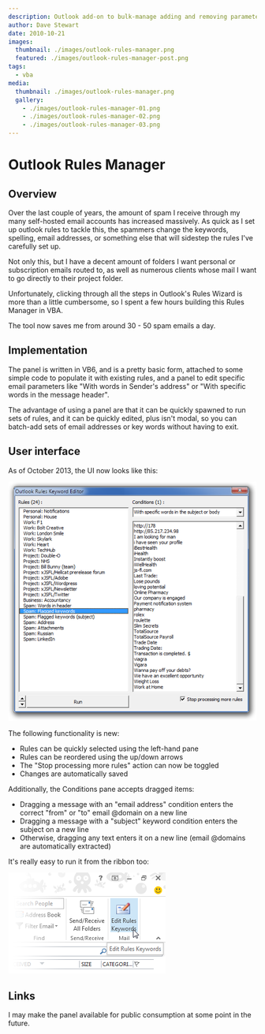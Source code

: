 ```yaml
---
description: Outlook add-on to bulk-manage adding and removing parameters to Outlook Rules sets
author: Dave Stewart
date: 2010-10-21
images:
  thumbnail: ./images/outlook-rules-manager.png
  featured: ./images/outlook-rules-manager-post.png
tags:
  - vba
media:
  thumbnail: ./images/outlook-rules-manager.png
  gallery:
    - ./images/outlook-rules-manager-01.png
    - ./images/outlook-rules-manager-02.png
    - ./images/outlook-rules-manager-03.png
---
```


# Outlook Rules Manager

## Overview

Over the last couple of years, the amount of spam I receive through my many self-hosted email accounts has increased massively. As quick as I set up outlook rules to tackle this, the spammers change the keywords, spelling, email addresses, or something else that will sidestep the rules I've carefully set up.

Not only this, but I have a decent amount of folders I want personal or subscription emails routed to, as well as numerous clients whose mail I want to go directly to their project folder.

Unfortunately, clicking through all the steps in Outlook's Rules Wizard is more than a little cumbersome, so I spent a few hours building this Rules Manager in VBA.

The tool now saves me from around 30 - 50 spam emails a day.

## Implementation

The panel is written in VB6, and is a pretty basic form, attached to some simple code to populate it with existing rules, and a panel to edit specific email parameters like "With words in Sender's address" or "With specific words in the message header".

The advantage of using a panel are that it can be quickly spawned to run sets of rules, and it can be quickly edited, plus isn't modal, so you can batch-add sets of email addresses or key words without having to exit.

## User interface

As of October 2013, the UI now looks like this:

![outlook-rules-manager-04](images/outlook-rules-manager-04.png)

The following functionality is new:

- Rules can be quickly selected using the left-hand pane
- Rules can be reordered using the up/down arrows
- The "Stop processing more rules" action can now be toggled
- Changes are automatically saved

Additionally, the Conditions pane accepts dragged items:

- Dragging a message with an "email address" condition enters the correct "from" or "to" email @domain on a new line
- Dragging a message with a "subject" keyword condition enters the subject on a new line
- Otherwise, dragging any text enters it on a new line (email @domains are automatically extracted)

It's really easy to run it from the ribbon too:

![outlook-rules-manager-ribbon-button](images/outlook-rules-manager-ribbon-button.png)

## Links

I may make the panel available for public consumption at some point in the future.
